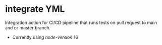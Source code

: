 # integrate YML

Integration action for CI/CD pipeline that runs tests on pull request to main and or master branch.

- Currently using _node-version_ 16
